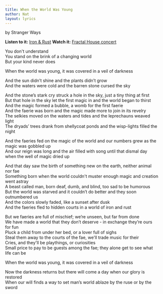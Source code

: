 ```yaml
---
title: When the World Was Young
author: Nat
layout: lyrics
---
```

by Stranger Ways

**Listen to it:** <a href="http://strangerways.bandcamp.com/album/iron-rust" target="_blank">Iron &amp; Rust</a>
**Watch it:** <a href="https://www.youtube.com/watch?v=djj1qvh_0Vo" target="_blank">Fractal House concert</a>

You don't understand<br/>
You stand on the brink of a changing world<br/>
But your kind never does

When the world was young, it was covered in a veil of darkness

And the sun didn’t shine and the plants didn’t grow<br/>
And the waters were cold and the barren stone cursed the sky

And the stone’s stark cry struck a hole in the sky, just a tiny thing at first<br/>
But that hole in the sky let the first magic in and the world began to thirst<br/>
And the magic formed a bubble, a womb for the first faerie<br/>
And the faerie was born and the magic made more to join in its revelry<br/>
The selkies moved on the waters and tides and the leprechauns weaved light<br/>
The dryads’ trees drank from shellycoat ponds and the wisp-lights filled the night<br/>

And the faeries fed on the magic of the world and our numbers grew as the magic was gobbled up<br/>
And our reign was long and the air filled with song until that dismal day when the well of magic dried up

And that day saw the birth of something new on the earth, neither animal nor fae<br/>
Something born when the world couldn't muster enough magic and creation went astray<br/>
A beast called man, born deaf, dumb, and blind, too sad to be humorous<br/>
But the world was starved and it couldn’t do better and they soon outnumbered us<br/>
And the colors slowly faded, like a sunset after dusk<br/>
And the faeries fled to hidden courts in a world of iron and rust

But we faeries are full of mischief; we’re unseen, but far from done<br/>
We have made a world that they don’t deserve - in exchange they’re ours for fun<br/>
Pluck a child from under her bed, or a lover full of sighs<br/>
Steal them away to the courts of the fae, we'll trade music for their<br/>
Cries, and they'll be playthings, or curiosities<br/>
Small price to pay to be guests among the fae; they alone get to see what life can be

When the world was young, it was covered in a veil of darkness

Now the darkness returns but there will come a day when our glory is restored<br/>
When our will finds a way to set man’s world ablaze by the ruse or by the sword
